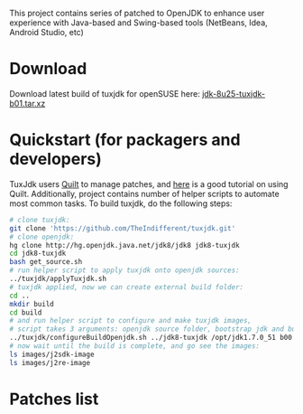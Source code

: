 This project contains series of patched to OpenJDK to enhance user experience with Java-based and Swing-based tools (NetBeans, Idea, Android Studio, etc)

# Download
Download latest build of tuxjdk for openSUSE here:
[jdk-8u25-tuxjdk-b01.tar.xz](https://googledrive.com/host/0B68yuEpDuq6waUl5UjNTUWRlYTQ/jdk-8u25-tuxjdk-b01.tar.xz)

# Quickstart (for packagers and developers)

TuxJdk users [Quilt](http://en.wikipedia.org/wiki/Quilt_(software)) to manage patches, and [here](http://www.suse.de/~agruen/quilt.pdf) is a good tutorial on using Quilt.
Additionally, project contains number of helper scripts to automate most common tasks.
To build tuxjdk, do the following steps:

```bash
# clone tuxjdk:
git clone 'https://github.com/TheIndifferent/tuxjdk.git'
# clone openjdk:
hg clone http://hg.openjdk.java.net/jdk8/jdk8 jdk8-tuxjdk
cd jdk8-tuxjdk
bash get_source.sh
# run helper script to apply tuxjdk onto openjdk sources:
../tuxjdk/applyTuxjdk.sh
# tuxjdk applied, now we can create external build folder:
cd ..
mkdir build
cd build
# and run helper script to configure and make tuxjdk images,
# script takes 3 arguments: openjdk source folder, bootstrap jdk and build number:
../tuxjdk/configureBuildOpenjdk.sh ../jdk8-tuxjdk /opt/jdk1.7.0_51 b00
# now wait until the build is complete, and go see the images:
ls images/j2sdk-image
ls images/j2re-image
```

# Patches list
